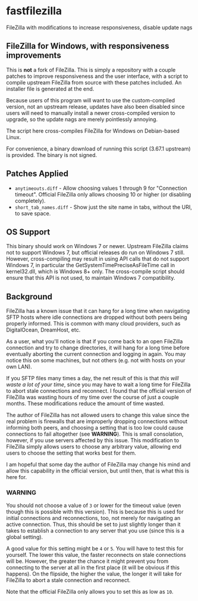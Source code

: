 # fastfilezilla
FileZilla with modifications to increase responsiveness, disable update nags

## FileZilla for Windows, with responsiveness improvements

This is **not** a fork of FileZilla. This is simply a repository with a couple
patches to improve responsiveness and the user interface, with a script to
compile upstream FileZilla from source with these patches included. An
installer file is generated at the end.

Because users of this program will want to use the custom-compiled version,
not an upstream release, updates have also been disabled since users will
need to manually install a newer cross-compiled version to upgrade, so the
update nags are merely pointlessly annoying.

The script here cross-compiles FileZilla for Windows on Debian-based Linux.

For convenience, a binary download of running this script (3.67.1 upstream) is provided.
The binary is not signed.

## Patches Applied

- `anytimeouts.diff` - Allow choosing values 1 through 9 for "Connection timeout".
   Official FileZilla only allows choosing 10 or higher (or disabling completely).
- `short_tab_names.diff` - Show just the site name in tabs, without the URI, to save space.

## OS Support

This binary should work on Windows 7 or newer. Upstream FileZilla claims not to support
Windows 7, but official releases do run on Windows 7 still. However, cross-compiling may
result in using API calls that do not support Windows 7, in particular the
GetSystemTimePreciseAsFileTime call in kernel32.dll, which is Windows 8+ only.
The cross-compile script should ensure that this API is not used, to maintain Windows 7 compatibility.

## Background

FileZilla has a known issue that it can hang for a long time when navigating
SFTP hosts where idle connections are dropped without both peers being properly informed.
This is common with many cloud providers, such as DigitalOcean, DreamHost, etc.

As a user, what you'll notice is that if you come back to an open FileZilla connection
and try to change directories, it will hang for a long time before eventually aborting
the current connection and logging in again. You may notice this on some machines, but not others
(e.g. not with hosts on your own LAN).

If you SFTP files many times a day, the net result of this is that *this will waste a lot of your time*,
since you may have to wait a long time for FileZilla to abort stale connections and reconnect.
I found that the official version of FileZilla was wasting hours of my time over the course
of just a couple months. These modifications reduce the amount of time wasted.

The author of FileZilla has not allowed users to change this value since the real problem
is firewalls that are improperly dropping connections without informing both peers,
and choosing a setting that is too low could cause connections to fail altogether (see **WARNING**).
This is small consolation, however, if you use servers affected by this issue.
This modification to FileZilla simply allows users to choose any arbitrary value,
allowing end users to choose the setting that works best for them.

I am hopeful that some day the author of FileZilla may change his mind and allow
this capability in the official version, but until then, that is what this is here for.

### WARNING

You should not choose a value of `3` or lower for the timeout value (even though this is possible
with this version). This is because this is used for initial connections and reconnections, too,
not merely for navigating an active connection. Thus, this should be set to just slightly longer
than it takes to establish a connection to any server that you use (since this is a global setting).

A good value for this setting might be `4` or `5`. You will have to test this for yourself.
The lower this value, the faster reconnects on stale
connections will be. However, the greater the chance it might prevent you from connecting to
the server at all in the first place (it will be obvious if this happens). On the flipside, the
higher the value, the longer it will take for FileZilla to abort a stale connection and reconnect.

Note that the official FileZilla only allows you to set this as low as `10`.
